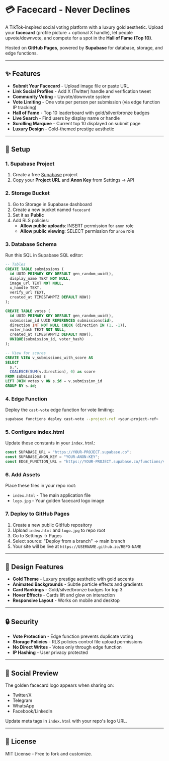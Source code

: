 # 💳 Facecard - Never Declines

A TikTok-inspired social voting platform with a luxury gold aesthetic. Upload your **facecard** (profile picture + optional X handle), let people upvote/downvote, and compete for a spot in the **Hall of Fame (Top 10)**.

Hosted on **GitHub Pages**, powered by **Supabase** for database, storage, and edge functions.

---

## ✨ Features

- **Submit Your Facecard** - Upload image file or paste URL
- **Link Social Profiles** - Add X (Twitter) handle and verification tweet
- **Community Voting** - Upvote/downvote system
- **Vote Limiting** - One vote per person per submission (via edge function IP tracking)
- **Hall of Fame** - Top 10 leaderboard with gold/silver/bronze badges
- **Live Search** - Find users by display name or handle
- **Scrolling Marquee** - Current top 10 displayed on submit page
- **Luxury Design** - Gold-themed prestige aesthetic

---

## 🚀 Setup

### 1. Supabase Project
1. Create a free [Supabase](https://supabase.com) project
2. Copy your **Project URL** and **Anon Key** from Settings → API

### 2. Storage Bucket
1. Go to Storage in Supabase dashboard
2. Create a new bucket named `facecard`
3. Set it as **Public**
4. Add RLS policies:
   - **Allow public uploads**: INSERT permission for `anon` role
   - **Allow public viewing**: SELECT permission for `anon` role

### 3. Database Schema
Run this SQL in Supabase SQL editor:

```sql
-- Tables
CREATE TABLE submissions (
  id UUID PRIMARY KEY DEFAULT gen_random_uuid(),
  display_name TEXT NOT NULL,
  image_url TEXT NOT NULL,
  x_handle TEXT,
  verify_url TEXT,
  created_at TIMESTAMPTZ DEFAULT NOW()
);

CREATE TABLE votes (
  id UUID PRIMARY KEY DEFAULT gen_random_uuid(),
  submission_id UUID REFERENCES submissions(id),
  direction INT NOT NULL CHECK (direction IN (1, -1)),
  voter_hash TEXT NOT NULL,
  created_at TIMESTAMPTZ DEFAULT NOW(),
  UNIQUE(submission_id, voter_hash)
);

-- View for scores
CREATE VIEW v_submissions_with_score AS
SELECT 
  s.*,
  COALESCE(SUM(v.direction), 0) as score
FROM submissions s
LEFT JOIN votes v ON s.id = v.submission_id
GROUP BY s.id;
```

### 4. Edge Function
Deploy the `cast-vote` edge function for vote limiting:

```bash
supabase functions deploy cast-vote --project-ref <your-project-ref>
```

### 5. Configure index.html
Update these constants in your `index.html`:

```javascript
const SUPABASE_URL = "https://YOUR-PROJECT.supabase.co";
const SUPABASE_ANON_KEY = "YOUR-ANON-KEY";
const EDGE_FUNCTION_URL = "https://YOUR-PROJECT.supabase.co/functions/v1/cast-vote";
```

### 6. Add Assets
Place these files in your repo root:
- `index.html` - The main application file
- `logo.jpg` - Your golden facecard logo image

### 7. Deploy to GitHub Pages
1. Create a new public GitHub repository
2. Upload `index.html` and `logo.jpg` to repo root
3. Go to Settings → Pages
4. Select source: "Deploy from a branch" → main branch
5. Your site will be live at `https://USERNAME.github.io/REPO-NAME`

---

## 🎨 Design Features

- **Gold Theme** - Luxury prestige aesthetic with gold accents
- **Animated Backgrounds** - Subtle particle effects and gradients
- **Card Rankings** - Gold/silver/bronze badges for top 3
- **Hover Effects** - Cards lift and glow on interaction
- **Responsive Layout** - Works on mobile and desktop

---

## 🔒 Security

- **Vote Protection** - Edge function prevents duplicate voting
- **Storage Policies** - RLS policies control file upload permissions
- **No Direct Writes** - Votes only through edge function
- **IP Hashing** - User privacy protected

---

## 📱 Social Preview

The golden facecard logo appears when sharing on:
- Twitter/X
- Telegram
- WhatsApp
- Facebook/LinkedIn

Update meta tags in `index.html` with your repo's logo URL.

---

## 📄 License

MIT License - Free to fork and customize.
